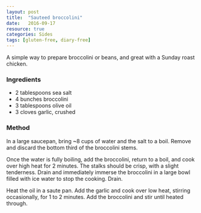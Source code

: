 ```yaml
---
layout: post
title:  "Sauteed broccolini"
date:   2016-09-17
resource: true
categories: Sides
tags: [gluten-free, diary-free]
---
```


A simple way to prepare broccolini or beans, and great with a Sunday roast chicken.

### Ingredients

* 2 tablespoons sea salt
* 4 bunches broccolini
* 3 tablespoons olive oil
* 3 cloves garlic, crushed

### Method

In a large saucepan, bring ~8 cups of water and the salt to a boil. Remove and discard the bottom third of the broccolini stems.

Once the water is fully boiling, add the broccolini, return to a boil, and cook over high heat for 2 minutes. The stalks should be crisp, with a slight tenderness. Drain and immediately immerse the broccolini in a large bowl filled with ice water to stop the cooking. Drain.

Heat the oil in a saute pan. Add the garlic and cook over low heat, stirring occasionally, for 1 to 2 minutes. Add the broccolini and stir until heated through.

